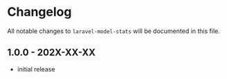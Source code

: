 # Changelog

All notable changes to `laravel-model-stats` will be documented in this file.

## 1.0.0 - 202X-XX-XX

- initial release
